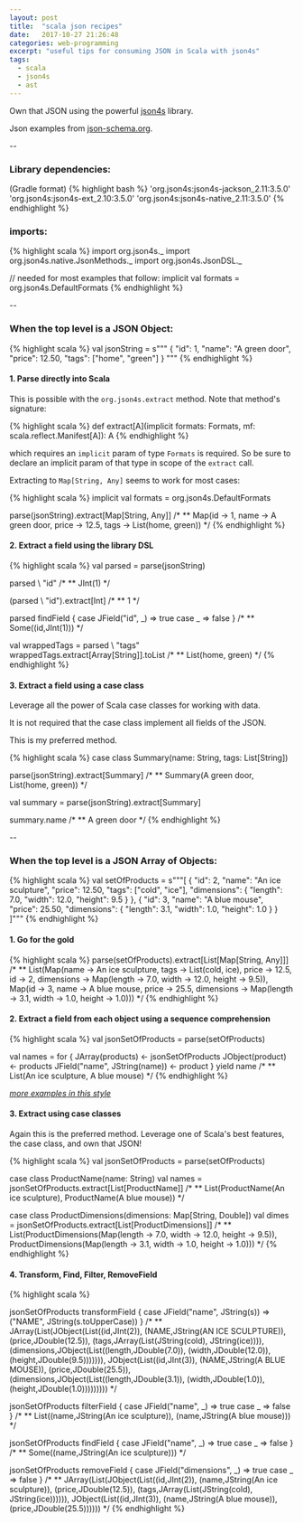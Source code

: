 ```yaml
---
layout: post
title:  "scala json recipes"
date:   2017-10-27 21:26:48
categories: web-programming
excerpt: "useful tips for consuming JSON in Scala with json4s"
tags:
  - scala
  - json4s
  - ast
---
```


Own that JSON using the powerful [json4s](https://github.com/json4s/json4s) library.

Json examples from [json-schema.org](http://json-schema.org/example1.html).

--

### Library dependencies:
(Gradle format)
{% highlight bash %}
'org.json4s:json4s-jackson_2.11:3.5.0'
'org.json4s:json4s-ext_2.10:3.5.0'
'org.json4s:json4s-native_2.11:3.5.0'
{% endhighlight %}

### imports:
{% highlight scala %}
import org.json4s._
import org.json4s.native.JsonMethods._
import org.json4s.JsonDSL._

// needed for most examples that follow:
implicit val formats = org.json4s.DefaultFormats
{% endhighlight %}

--

### When the top level is a JSON Object:
{% highlight scala %}
val jsonString = s"""
  {
    "id": 1,
    "name": "A green door",
    "price": 12.50,
    "tags": ["home", "green"]
  }
"""
{% endhighlight %}

#### 1. Parse directly into Scala

This is possible with the `org.json4s.extract` method.
Note that method's signature:

{% highlight scala %}
def extract[A](implicit formats: Formats, mf: scala.reflect.Manifest[A]): A
{% endhighlight %}

which requires an `implicit` param of type `Formats` is required.  So be sure to declare an implicit param of that type in scope of the `extract` call.

Extracting to `Map[String, Any]` seems to work for most cases:

{% highlight scala %}
implicit val formats = org.json4s.DefaultFormats

parse(jsonString).extract[Map[String, Any]]
/*
**  Map(id -> 1, name -> A green door, price -> 12.5, tags -> List(home, green))
*/
{% endhighlight %}

#### 2. Extract a field using the library DSL
{% highlight scala %}
val parsed = parse(jsonString)

parsed \\ "id"
/*
**  JInt(1)
*/

(parsed \\ "id").extract[Int]
/*
**  1
*/

parsed findField {
 case JField("id", _) => true
 case _ => false
}
/*
**  Some((id,JInt(1)))
*/

val wrappedTags = parsed \\ "tags"
wrappedTags.extract[Array[String]].toList
/*
**  List(home, green)
*/
{% endhighlight %}

#### 3. Extract a field using a case class

Leverage all the power of Scala case classes for working with data.

It is not required that the case class implement all fields of the JSON.

This is my preferred method.

{% highlight scala %}
case class Summary(name: String, tags: List[String])

parse(jsonString).extract[Summary]
/*
**  Summary(A green door, List(home, green))
*/

val summary = parse(jsonString).extract[Summary]

summary.name
/*
**  A green door
*/
{% endhighlight %}

--


### When the top level is a JSON Array of Objects:

{% highlight scala %}
val setOfProducts = s"""[
  {
      "id": 2,
      "name": "An ice sculpture",
      "price": 12.50,
      "tags": ["cold", "ice"],
      "dimensions": {
          "length": 7.0,
          "width": 12.0,
          "height": 9.5
      }
  },
  {
      "id": 3,
      "name": "A blue mouse",
      "price": 25.50,
      "dimensions": {
          "length": 3.1,
          "width": 1.0,
          "height": 1.0
      }
  }
]"""
{% endhighlight %}

#### 1. Go for the gold
{% highlight scala %}
parse(setOfProducts).extract[List[Map[String, Any]]]
/*
** List(Map(name -> An ice sculpture, tags -> List(cold, ice), price -> 12.5, id -> 2, dimensions -> Map(length -> 7.0, width -> 12.0, height -> 9.5)), Map(id -> 3, name -> A blue mouse, price -> 25.5, dimensions -> Map(length -> 3.1, width -> 1.0, height -> 1.0)))
*/
{% endhighlight %}

#### 2. Extract a field from each object using a sequence comprehension
{% highlight scala %}
val jsonSetOfProducts = parse(setOfProducts)

val names = for {
  JArray(products) <- jsonSetOfProducts
  JObject(product) <- products
  JField("name", JString(name)) <- product
} yield name
/*
**  List(An ice sculpture, A blue mouse)
*/
{% endhighlight %}

[*more examples in this style*](https://github.com/json4s/json4s/blob/3.6/tests/src/test/scala/org/json4s/JsonQueryExamples.scala)


#### 3. Extract using case classes

Again this is the preferred method.  Leverage one of Scala's best features, the case class, and own that JSON!

{% highlight scala %}
val jsonSetOfProducts = parse(setOfProducts)

case class ProductName(name: String)
val names = jsonSetOfProducts.extract[List[ProductName]]
/*
**  List(ProductName(An ice sculpture), ProductName(A blue mouse))
*/

case class ProductDimensions(dimensions: Map[String, Double])
val dimes = jsonSetOfProducts.extract[List[ProductDimensions]]
/*
**  List(ProductDimensions(Map(length -> 7.0, width -> 12.0, height -> 9.5)), ProductDimensions(Map(length -> 3.1, width -> 1.0, height -> 1.0)))
*/
{% endhighlight %}


#### 4. Transform, Find, Filter, RemoveField

{% highlight scala %}

jsonSetOfProducts transformField {
  case JField("name", JString(s)) => ("NAME", JString(s.toUpperCase))
}
/*
**  JArray(List(JObject(List((id,JInt(2)), (NAME,JString(AN ICE SCULPTURE)), (price,JDouble(12.5)), (tags,JArray(List(JString(cold), JString(ice)))), (dimensions,JObject(List((length,JDouble(7.0)), (width,JDouble(12.0)), (height,JDouble(9.5))))))), JObject(List((id,JInt(3)), (NAME,JString(A BLUE MOUSE)), (price,JDouble(25.5)), (dimensions,JObject(List((length,JDouble(3.1)), (width,JDouble(1.0)), (height,JDouble(1.0)))))))))
*/

jsonSetOfProducts filterField {
  case JField("name", _) => true
  case _ => false
}
/*
** List((name,JString(An ice sculpture)), (name,JString(A blue mouse)))
*/

jsonSetOfProducts findField {
  case JField("name", _) => true
  case _ => false
}
/*
**  Some((name,JString(An ice sculpture)))
*/

jsonSetOfProducts removeField {
  case JField("dimensions", _) => true
  case _ => false
}
/*
**  JArray(List(JObject(List((id,JInt(2)), (name,JString(An ice sculpture)), (price,JDouble(12.5)), (tags,JArray(List(JString(cold), JString(ice)))))), JObject(List((id,JInt(3)), (name,JString(A blue mouse)), (price,JDouble(25.5))))))
*/
{% endhighlight %}
